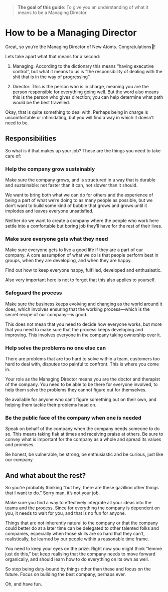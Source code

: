 >**The goal of this guide**: To give you an understanding of what it means to be a Managing Director.

# How to be a Managing Director

Great, so you’re the Managing Director of New Atoms. Congratulations🎉!

Lets take apart what that means for a second:

1. Managing: According to the dictionary this means “having executive control”, but what it means to us is "the responsibility of dealing with the shit that is in the way of progressing".

2. Director: This is the person who is in charge, meaning you are the person responsible for everything going well. But the word also means this is the person who gives direction; you can help determine what path would be the best travelled.

Okay, that is quite something to deal with. Perhaps being in charge is uncomfortable or intimidating, but you will find a way in which it doesn’t need to be.

## Responsibilities

So what is it that makes up your job? These are the things you need to take care of:

### Help the company grow sustainably

Make sure the company grows, and is structured in a way that is durable and sustainable: not faster than it can, not slower than it should.

We want to bring both what we can do for others and the experience of being a part of what we’re doing to as many people as possible, but we don’t want to build some kind of bubble that grows and grows until it implodes and leaves everyone unsatisfied.

Neither do we want to create a company where the people who work here settle into a comfortable but boring job they’ll have for the rest of their lives.

### Make sure everyone gets what they need

Make sure everyone gets to live a good life if they are a part of our company. A core assumption of what we do is that people perform best in groups, when they are developing, and when they are happy.

Find out how to keep everyone happy, fulfilled, developed and enthusiastic.

Also very important here is not to forget that this also applies to yourself.

### Safeguard the process

Make sure the business keeps evolving and changing as the world around it does, which involves ensuring that the working process—which is the secret recipe of our company—is good.

This does not mean that you need to decide how everyone works, but more that you need to make sure that the process keeps developing and improving. This involves everyone in the company taking ownership over it.

### Help solve the problems no one else can

There are problems that are too hard to solve within a team, customers too hard to deal with, disputes too painful to confront. This is where you come in.

Your role as the Managing Director means you are the doctor and therapist of the company. You need to be able to be there for everyone involved, to help them solve the problems they cannot figure out for themselves.

Be available for anyone who can’t figure something out on their own, and helping them tackle their problems head on.

### Be the public face of the company when one is needed

Speak on behalf of the company when the company needs someone to do so. This means taking flak at times and receiving praise at others. Be sure to convey what is important for the company as a whole and spread its values and promises.

Be honest, be vulnerable, be strong, be enthusiastic and be curious, just like our company.

## And what about the rest?

So you’re probably thinking “but hey, there are these gazillion other things that I want to do.” Sorry man, it’s not your job.

Make sure you find a way to effectively integrate all your ideas into the teams and the process. Since for everything the company is dependent on you, it needs to wait for you, and that is no fun for anyone.

Things that are not inherently natural to the company or that the company could better do at a later time can be delegated to other talented folks and companies, especially when those skills are so hard that they can’t, realistically, be learned by our people within a reasonable time frame.

You need to keep your eyes on the prize. Right now you might think “lemme just do this,” but keep realising that the company needs to move forward organically, and should learn how to do everything on its own as well.

So stop being duty-bound by things other than these and focus on the future. Focus on building the best company, perhaps ever.

Oh, and have fun.
